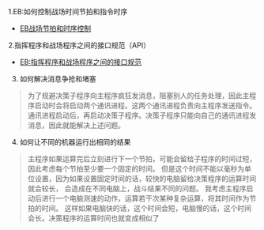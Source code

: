 1.EB:如何控制战场时间节拍和指令时序
  * [EB战场节拍和时序控制](EbSequenceDesign.md)

2.指挥程序和战场程序之间的接口规范（API）
  * [EB:指挥程序和战场程序之间的接口规范](EbInterface.md)

3. 如何解决消息争抢和堵塞

> 为了规避决策子程序向主程序疯狂发消息，阻塞别人的任务处理，因此主程序启动时会将启动两个通讯进程。这两个通讯进程负责向主程序发送指令。 通讯进程启动后，再启动决策子程序。决策子程序只能向自己的通讯进程发消息，因此就能解决上述问题。

4. 如何让不同的机器运行出相同的结果

> 主程序如果运算完后立刻进行下一个节拍，可能会留给子程序的时间过短，因此考虑每个节拍至少要一个固定的时间。 但是这个时间不能以毫秒为单位设置，因为如果设置固定时间的话，较快的电脑留给决策程序的运算时间就会较长， 会造成在不同电脑上，战斗结果不同的问题。 我考虑主程序启动后进行一个电脑测速的动作，运算若干次某种复杂运算，将其时间作为节拍的时间。 这样如果电脑快的话，这个时间会短，电脑慢的话，这个时间会长。决策程序的运算时间也就变成相似了